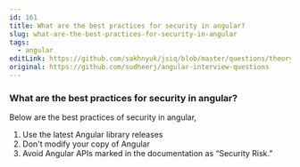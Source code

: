 ```yaml
---
id: 161
title: What are the best practices for security in angular?
slug: what-are-the-best-practices-for-security-in-angular
tags:
  - angular
editLink: https://github.com/sakhnyuk/jsiq/blob/master/questions/theory/angular/161.md
original: https://github.com/sudheerj/angular-interview-questions
---
```


### What are the best practices for security in angular?

Below are the best practices of security in angular,

1. Use the latest Angular library releases
2. Don't modify your copy of Angular
3. Avoid Angular APIs marked in the documentation as “Security Risk.”